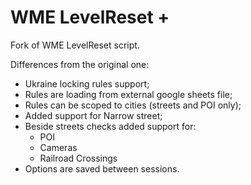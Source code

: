 # WME LevelReset +
Fork of WME LevelReset script.

Differences from the original one:
- Ukraine locking rules support;
- Rules are loading from external google sheets file;
- Rules can be scoped to cities (streets and POI only);
- Added support for Narrow street;
- Beside streets checks added support for:
  - POI
  - Cameras
  - Railroad Crossings
- Options are saved between sessions.
